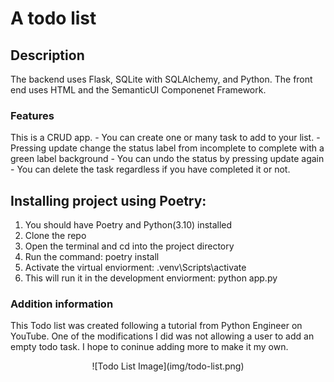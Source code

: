 # A todo list

## Description
The backend uses Flask, SQLite with SQLAlchemy, and Python. 
The front end uses HTML and the SemanticUI Componenet Framework. 

### Features
This is a CRUD app.
    - You can create one or many task to add to your list.
    - Pressing update change the status label from incomplete to complete with a green label background
    - You can undo the status by pressing update again
    - You can delete the task regardless if you have completed it or not.
 

## Installing project using Poetry:
1. You should have Poetry and Python(3.10) installed  
2. Clone the repo
3. Open the terminal and cd into the project directory
4. Run the command: poetry install 
5. Activate the virtual enviorment: .venv\Scripts\activate
6. This will run it in the development enviorment: python app.py

### Addition information
This Todo list was created following a tutorial from Python Engineer on YouTube.
One of the modifications I did was not allowing a user to add an empty todo task.
I hope to coninue adding more to make it my own.


<div style="text-align: center;">
![Todo List Image](img/todo-list.png)
</div>